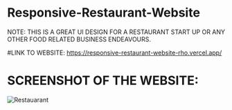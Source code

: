 # Responsive-Restaurant-Website
NOTE: THIS IS A GREAT UI DESIGN FOR A RESTAURANT START UP OR ANY OTHER FOOD RELATED BUSINESS ENDEAVOURS.

#LINK TO WEBSITE:
https://responsive-restaurant-website-rho.vercel.app/

# SCREENSHOT OF THE WEBSITE:
![Restauarant](https://github.com/Mitalicops/Responsive-Restaurant-Website/assets/120451953/e12b3b2a-e612-4eb6-bd49-a46c87b1b952)
